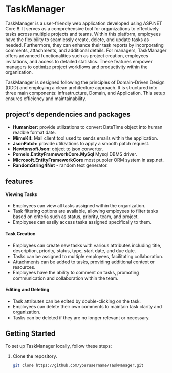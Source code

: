 # TaskManager

TaskManager is a user-friendly web application developed using ASP.NET Core 8. It serves as a comprehensive tool for organizations to effectively tasks across multiple projects and teams. Within this platform, employees have the flexibility to seamlessly create, delete, and update tasks as needed. Furthermore, they can enhance their task reports by incorporating comments, attachments, and additional details. For managers, TaskManager offers advanced functionalities such as project creation, employees invitations, and access to detailed statistics. These features empower managers to optimize project workflows and productivity within the organization.

TaskManager is designed following the principles of Domain-Driven Design (DDD) and employing a clean architecture approach. It is structured into three main components: infrastructure, Domain, and Application. This setup ensures efficiency and maintainability.



## project's dependencies and packages
- **Humanizer:** provide utilizations to convert DateTime object into human readble format date.
- **MimeKit:** Mail client tool used to sends emails within the application.
- **JsonPatch:** provide utilizations to apply a smooth patch request.
- **NewtonsoftJson:** object to json converter.
- **Pomelo.EntityFrameworkCore.MySql** Mysql DBMS driver.
- **Microsoft.EntityFrameworkCore** most pupoler ORM system in asp.net.
- **RandomString4Net** - random text generator.

## features

#### Viewing Tasks

- Employees can view all tasks assigned within the organization.
- Task filtering options are available, allowing employees to filter tasks based on criteria such as status, priority, team, and project.
- Employees can easily access tasks assigned specifically to them.

#### Task Creation

- Employees can create new tasks with various attributes including title, description, priority, status, type, start date, and due date.
- Tasks can be assigned to multiple employees, facilitating collaboration.
- Attachments can be added to tasks, providing additional context or resources.
- Employees have the ability to comment on tasks, promoting communication and collaboration within the team.

#### Editing and Deleting

- Task attributes can be edited by double-clicking on the task.
- Employees can delete their own comments to maintain task clarity and organization.
- Tasks can be deleted if they are no longer relevant or necessary.


## Getting Started

To set up TaskManager locally, follow these steps:

1. Clone the repository.
   ```bash
   git clone https://github.com/yourusername/TaskManager.git

